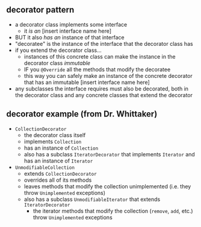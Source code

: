 ## decorator pattern
- a decorator class implements some interface
    - it _is an_ [insert interface name here]
- BUT it also _has an_ instance of that interface
- "decoratee" is the instance of the interface that the decorator class has
- if you extend the decorator class...
    - instances of this concrete class can make the instance in the decorator class _immutable_
    - IF you `@Override` all the methods that modify the decoratee
    - this way you can safely make an instance of the concrete decorator that has an immutable [insert interface name here]
- any subclasses the interface requires must also be decorated, both in the decorator class and any concrete classes that extend the decorator

## decorator example (from Dr. Whittaker)
- `CollectionDecorator`
    - the decorator class itself
    - implements `Collection`
    - has an instance of `Collection`
    - also has a subclass `IteratorDecorator` that implements `Iterator` and has an instance of `Iterator`
- `UnmodifiableCollection`
    - extends `CollectionDecorator`
    - overrides all of its methods
    - leaves methods that modify the collection unimplemented (i.e. they throw `Unimplemented` exceptions)
    - also has a subclass `UnmodifiableIterator` that extends `IteratorDecorator`
        - the iterator methods that modify the collection (`remove`, `add`, etc.) throw `Unimplemented` exceptions
